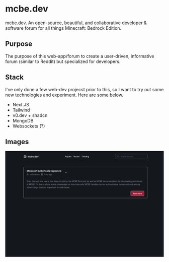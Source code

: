 # mcbe.dev

mcbe.dev. An open-source, beautiful, and collaborative developer & software forum for all things Minecraft: Bedrock Edition.

## Purpose
The purpose of this web-app/forum to create a user-driven, informative forum (similar to Reddit) but specialized for developers.

## Stack
I've only done a few web-dev projecst prior to this, so I want to try out some new technologies and experiment. Here are some below.
- Next.JS
- Tailwind
- v0.dev + shadcn
- MongoDB
- Websockets (?)

## Images
![Current Progress](https://github.com/cqdetdev/mcbe.dev/blob/master/_assets/current.png?raw=true)